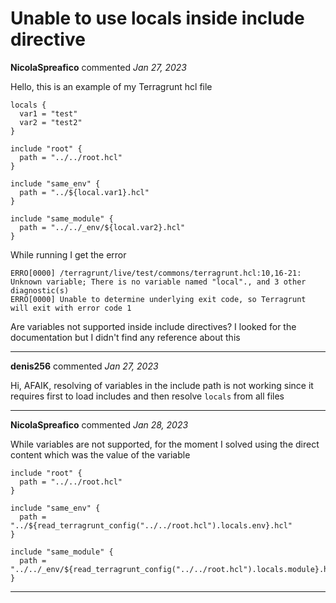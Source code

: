 # Unable to use locals inside include directive

**NicolaSpreafico** commented *Jan 27, 2023*

Hello,
this is an example of my Terragrunt hcl file
```
locals {
  var1 = "test"
  var2 = "test2"
}

include "root" {
  path = "../../root.hcl"
}

include "same_env" {
  path = "../${local.var1}.hcl"
}

include "same_module" {
  path = "../../_env/${local.var2}.hcl"
}
```

While running I get the error
```
ERRO[0000] /terragrunt/live/test/commons/terragrunt.hcl:10,16-21: Unknown variable; There is no variable named "local"., and 3 other diagnostic(s) 
ERRO[0000] Unable to determine underlying exit code, so Terragrunt will exit with error code 1 
```

Are variables not supported inside include directives?
I looked for the documentation but I didn't find any reference about this
<br />
***


**denis256** commented *Jan 27, 2023*

Hi,
AFAIK, resolving of variables in the include path is not working since it requires first to load includes and then resolve `locals` from all files
***

**NicolaSpreafico** commented *Jan 28, 2023*

While variables are not supported, for the moment I solved using the direct content which was the value of the variable
```
include "root" {
  path = "../../root.hcl"
}

include "same_env" {
  path = "../${read_terragrunt_config("../../root.hcl").locals.env}.hcl"
}

include "same_module" {
  path = "../../_env/${read_terragrunt_config("../../root.hcl").locals.module}.hcl"
}
```
***

